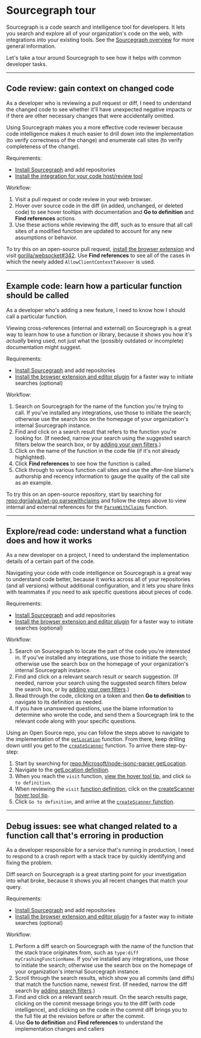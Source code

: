 # Sourcegraph tour

Sourcegraph is a code search and intelligence tool for developers. It lets you search and explore all of your organization's code on the web, with integrations into your existing tools. See the [Sourcegraph overview](index.md) for more general information.

Let's take a tour around Sourcegraph to see how it helps with common developer tasks.

---

## Code review: gain context on changed code

As a developer who is reviewing a pull request or diff, I need to understand the changed code to see whether it'll have unexpected negative impacts or if there are other necessary changes that were accidentally omitted.

Using Sourcegraph makes you a more effective code reviewer because code intelligence makes it much easier to drill down into the implementation (to verify correctness of the change) and enumerate call sites (to verify completeness of the change).

Requirements:

- [Install Sourcegraph](../admin/install/index.md) and add repositories
- [Install the integration for your code host/review tool](../integration/index.md)

Workflow:

1.  Visit a pull request or code review in your web browser.
1.  Hover over source code in the diff (in added, unchanged, or deleted code) to see hover tooltips with documentation and **Go to definition** and **Find references** actions.
1.  Use these actions while reviewing the diff, such as to ensure that all call sites of a modified function are updated to account for any new assumptions or behavior.

To try this on an open-source pull request, [install the browser extension](../integration/browser_extension.md) and visit [gorilla/websocket#342](https://github.com/gorilla/websocket/pull/342/files). Use **Find references** to see all of the cases in which the newly added `AllowClientContextTakeover` is used.

---

## Example code: learn how a particular function should be called

As a developer who's adding a new feature, I need to know how I should call a particular function.

Viewing cross-references (internal and external) on Sourcegraph is a great way to learn how to use a function or library, because it shows you how it's _actually_ being used, not just what the (possibly outdated or incomplete) documentation might suggest.

Requirements:

- [Install Sourcegraph](../admin/install/index.md) and add repositories
- [Install the browser extension and editor plugin](../integration/index.md) for a faster way to initiate searches (optional)

Workflow:

1.  Search on Sourcegraph for the name of the function you're trying to call. If you've installed any integrations, use those to initiate the search; otherwise use the search box on the homepage of your organization's internal Sourcegraph instance.
1.  Find and click on a search result that refers to the function you're looking for. (If needed, narrow your search using the suggested search filters below the search box, or by [adding your own filters](../code_search/reference/queries.md).)
1.  Click on the name of the function in the code file (if it's not already highlighted).
1.  Click **Find references** to see how the function is called.
1.  Click through to various function call sites and use the after-line blame's authorship and recency information to gauge the quality of the call site as an example.

To try this on an open-source repository, start by searching for [repo:dgrijalva/jwt-go parsewithclaims](https://sourcegraph.com/search?q=repo:dgrijalva/jwt-go+parsewithclaims) and follow the steps above to view internal and external references for the [`ParseWithClaims`](https://sourcegraph.com/github.com/dgrijalva/jwt-go/-/blob/token.go#L92:6$references) function.

---

## Explore/read code: understand what a function does and how it works

As a new developer on a project, I need to understand the implementation details of a certain part of the code.

Navigating your code with code intelligence on Sourcegraph is a great way to understand code better, because it works across all of your repositories (and all versions) without additional configuration, and it lets you share links with teammates if you need to ask specific questions about pieces of code.

Requirements:

- [Install Sourcegraph](../admin/install/index.md) and add repositories
- [Install the browser extension and editor plugin](../integration/index.md) for a faster way to initiate searches (optional)

Workflow:

1.  Search on Sourcegraph to locate the part of the code you're interested in. If you've installed any integrations, use those to initiate the search; otherwise use the search box on the homepage of your organization's internal Sourcegraph instance.
1.  Find and click on a relevant search result or search suggestion. (If needed, narrow your search using the suggested search filters below the search box, or by [adding your own filters](../code_search/reference/queries.md).)
1.  Read through the code, clicking on a token and then **Go to definition** to navigate to its definition as needed.
1.  If you have unanswered questions, use the blame information to determine who wrote the code, and send them a Sourcegraph link to the relevant code along with your specific questions.

Using an Open Source repo, you can follow the steps above to navigate to the implementation of the [`getLocation`](https://sourcegraph.com/github.com/Microsoft/node-jsonc-parser@e31983089c88114c7cc17f8c729feb493295c69d/-/blob/src/impl/parser.ts#L26:17) function. From there, keep drilling down until you get to the [`createScanner`](https://sourcegraph.com/github.com/Microsoft/node-jsonc-parser@e31983089c88114c7cc17f8c729feb493295c69d/-/blob/src/impl/scanner.ts#L13:17) function. To arrive there step-by-step:

1. Start by searching for [repo:Microsoft/node-jsonc-parser getLocation](https://sourcegraph.com/search?q=repo:Microsoft/node-jsonc-parser+getLocation).
1. Navigate to the [getLocation definition](https://sourcegraph.com/github.com/microsoft/node-jsonc-parser/-/blob/src/impl/parser.ts#L41:17).
1. When you reach the `visit` function, [view the hover tool tip](https://sourcegraph.com/github.com/microsoft/node-jsonc-parser/-/blob/src/impl/parser.ts#L63:3), and click `Go to definition`. 
1. When reviewing the `visit` [function definition](https://sourcegraph.com/github.com/microsoft/node-jsonc-parser/-/blob/src/impl/parser.ts#L386:17), cilck on the [createScanner hover tool tip](https://sourcegraph.com/github.com/microsoft/node-jsonc-parser/-/blob/src/impl/parser.ts#L388:19).
1. Click `Go to definition`, and arrive at the [`createScanner` function](https://sourcegraph.com/github.com/microsoft/node-jsonc-parser/-/blob/src/impl/scanner.ts#L13:17).

---

## Debug issues: see what changed related to a function call that's erroring in production

As a developer responsible for a service that's running in production, I need to respond to a crash report with a stack trace by quickly identifying and fixing the problem.

Diff search on Sourcegraph is a great starting point for your investigation into what broke, because it shows you all recent changes that match your query.

Requirements:

- [Install Sourcegraph](../admin/install/index.md) and add repositories
- [Install the browser extension and editor plugin](../integration/index.md) for a faster way to initiate searches (optional)

Workflow:

1.  Perform a diff search on Sourcegraph with the name of the function that the stack trace originates from, such as `type:diff myCrashingFunctionName`. If you've installed any integrations, use those to initiate the search; otherwise use the search box on the homepage of your organization's internal Sourcegraph instance.
1.  Scroll through the search results, which show you all commits (and diffs) that match the function name, newest first. (If needed, narrow the diff search by [adding search filters](../code_search/reference/queries.md).)
1.  Find and click on a relevant search result. On the search results page, clicking on the commit message brings you to the diff (with code intelligence), and clicking on the code in the commit diff brings you to the full file at the revision before or after the commit.
1.  Use **Go to definition** and **Find references** to understand the implementation changes and callers

<!-- TODO(sqs): add open-source examples -->
